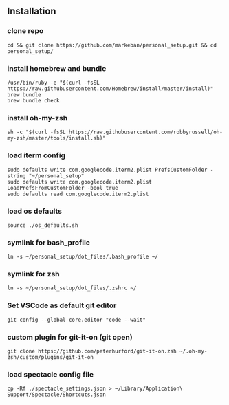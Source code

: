 ## Installation

### clone repo
`cd && git clone https://github.com/markeban/personal_setup.git && cd personal_setup/`

### install homebrew and bundle
```
/usr/bin/ruby -e "$(curl -fsSL https://raw.githubusercontent.com/Homebrew/install/master/install)"
brew bundle
brew bundle check
```

### install oh-my-zsh
`sh -c "$(curl -fsSL https://raw.githubusercontent.com/robbyrussell/oh-my-zsh/master/tools/install.sh)"`

### load iterm config
```
sudo defaults write com.googlecode.iterm2.plist PrefsCustomFolder -string "~/personal_setup"
sudo defaults write com.googlecode.iterm2.plist LoadPrefsFromCustomFolder -bool true
sudo defaults read com.googlecode.iterm2.plist
```

### load os defaults
`source ./os_defaults.sh`

### symlink for bash_profile
`ln -s ~/personal_setup/dot_files/.bash_profile ~/`

### symlink for zsh
`ln -s ~/personal_setup/dot_files/.zshrc ~/`

### Set VSCode as default git editor
`git config --global core.editor "code --wait"`

### custom plugin for git-it-on (git open)
`git clone https://github.com/peterhurford/git-it-on.zsh ~/.oh-my-zsh/custom/plugins/git-it-on`

### load spectacle config file
`cp -Rf ./spectacle_settings.json > ~/Library/Application\ Support/Spectacle/Shortcuts.json`
